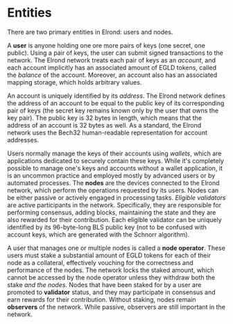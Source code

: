 # Entities

There are two primary entities in Elrond: users and nodes. 

A **user** is anyone holding one ore more pairs of keys (one secret, one public). Using a pair of keys, the user can submit signed transactions to the network. The Elrond network treats each pair of keys as an *account*, and each account implicitly has an associated amount of EGLD tokens, called the *balance* of the account. Moreover, an account also has an associated mapping storage, which holds arbitrary values. 

An account is uniquely identified by its *address*. The Elrond network defines the address of an account to be equal to the public key of its corresponding pair of keys (the secret key remains known only by the user that owns the key pair). The public key is 32 bytes in length, which means that the address of an account is 32 bytes as well. As a standard, the Elrond network uses the Bech32 human-readable representation for account addresses. 

Users normally manage the keys of their accounts using *wallets*, which are applications dedicated to securely contain these keys. While it's completely possible to manage one's keys and accounts without a wallet application, it is an uncommon practice and employed mostly by advanced users or by automated processes. The **nodes** are the devices connected to the Elrond network, which perform the operations requested by its users. Nodes can be either passive or actively engaged in processing tasks. *Eligible validators* are active participants in the network. Specifically, they are responsible for performing consensus, adding blocks, maintaining the state and they are also rewarded for their contribution. Each eligible validator can be uniquely identified by its 96-byte-long BLS public key (not to be confused with account keys, which are generated with the Schnorr algorithm). 

A user that manages one or multiple nodes is called a **node operator**. These users must stake a substantial amount of EGLD tokens for each of their node as a collateral, effectively vouching for the correctness and performance of the nodes. The network locks the staked amount, which cannot be accessed by the node operator unless they withdraw both the stake *and the nodes*. Nodes that have been staked for by a user are promoted to **validator** status, and they may participate in consensus and earn rewards for their contribution. Without staking, nodes remain **observers** of the network. While passive, observers are still important in the network.
